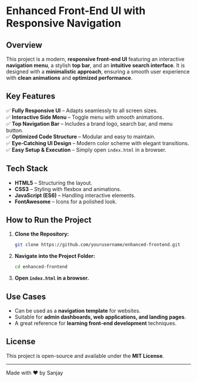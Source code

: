 # Enhanced Front-End UI with Responsive Navigation

## Overview
This project is a modern, **responsive front-end UI** featuring an interactive **navigation menu**, a stylish **top bar**, and an **intuitive search interface**. It is designed with a **minimalistic approach**, ensuring a smooth user experience with **clean animations** and **optimized performance**.

## Key Features
✅ **Fully Responsive UI** – Adapts seamlessly to all screen sizes.  
✅ **Interactive Side Menu** – Toggle menu with smooth animations.  
✅ **Top Navigation Bar** – Includes a brand logo, search bar, and menu button.  
✅ **Optimized Code Structure** – Modular and easy to maintain.  
✅ **Eye-Catching UI Design** – Modern color scheme with elegant transitions.  
✅ **Easy Setup & Execution** – Simply open `index.html` in a browser.  

## Tech Stack
- **HTML5** – Structuring the layout.  
- **CSS3** – Styling with flexbox and animations.  
- **JavaScript (ES6)** – Handling interactive elements.  
- **FontAwesome** – Icons for a polished look.  

## How to Run the Project
1. **Clone the Repository:**  
   ```sh
   git clone https://github.com/yourusername/enhanced-frontend.git
   ```
2. **Navigate into the Project Folder:**  
   ```sh
   cd enhanced-frontend
   ```
3. **Open `index.html` in a browser.**  

## Use Cases
- Can be used as a **navigation template** for websites.  
- Suitable for **admin dashboards, web applications, and landing pages**.  
- A great reference for **learning front-end development** techniques.  

## License
This project is open-source and available under the **MIT License**.

---
Made with ❤️ by Sanjay
